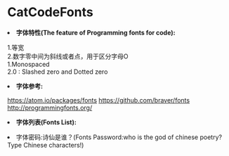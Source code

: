 # CatCodeFonts

<b><li>字体特性(The feature of Programming fonts for code):</b><br>

1.等宽<br>
2.数字零中间为斜线或者点，用于区分字母O<br>
1.Monospaced<br>
2.0 : Slashed zero and Dotted zero<br>

<b><li>字体参考:</b><br>

https://atom.io/packages/fonts https://github.com/braver/fonts<br>
http://programmingfonts.org/<br>

<b><li>字体列表(Fonts List):</b><br>
<li>字体密码:诗仙是谁？(Fonts Password:who is the god of chinese poetry?Type Chinese characters!)<br>
